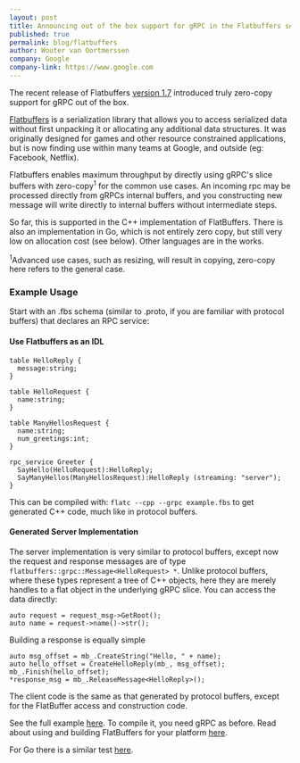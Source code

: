 ```yaml
---
layout: post
title: Announcing out of the box support for gRPC in the Flatbuffers serializaton library.
published: true
permalink: blog/flatbuffers
author: Wouter van Oortmerssen
company: Google
company-link: https://www.google.com
---
```


The recent release of Flatbuffers [version 1.7](https://github.com/google/flatbuffers/releases) introduced truly zero-copy support for gRPC out of the box. 

[Flatbuffers](https://google.github.io/flatbuffers/) is a serialization library that allows you to access serialized data without first unpacking it or allocating any 
additional data structures. It was originally designed for games and other resource constrained applications, but is now finding use
within many teams at Google, and outside (eg: Facebook, Netflix).

<!--more-->

Flatbuffers enables maximum throughput by directly using gRPC's slice buffers with zero-copy<sup>1</sup> for the common use cases. An incoming rpc may be processed directly from gRPCs internal buffers, and you constructing new message will write directly to internal buffers without intermediate steps.

So far, this is supported in the C++ implementation of FlatBuffers. There is also an implementation in Go, which is not entirely zero copy, but still very low on allocation cost (see below). Other languages are in the works.

<sup>1</sup>Advanced use cases, such as resizing, will result in copying, zero-copy here refers to the general case.  

### Example Usage

Start with an .fbs schema (similar to .proto, if you are familiar with protocol buffers) that declares an RPC service:

#### Use Flatbuffers as an IDL

```
table HelloReply {
  message:string;
}

table HelloRequest {
  name:string;
}

table ManyHellosRequest {
  name:string;
  num_greetings:int;
}

rpc_service Greeter {
  SayHello(HelloRequest):HelloReply;
  SayManyHellos(ManyHellosRequest):HelloReply (streaming: "server");
}
```

This can be compiled with: `flatc --cpp --grpc example.fbs` to get generated C++ code, much like in protocol buffers.

#### Generated Server Implementation
The server implementation is very similar to protocol buffers, except now the request and response messages are of type `flatbuffers::grpc::Message<HelloRequest> *`. 
Unlike protocol buffers, where these types represent a tree of C++ objects, here they are merely handles to a flat object in the underlying gRPC slice. You can access the data directly:

```
auto request = request_msg->GetRoot();
auto name = request->name()->str();
```

Building a response is equally simple
```
auto msg_offset = mb_.CreateString("Hello, " + name);
auto hello_offset = CreateHelloReply(mb_, msg_offset);
mb_.Finish(hello_offset);
*response_msg = mb_.ReleaseMessage<HelloReply>();
```

The client code is the same as that generated by protocol buffers, except for the FlatBuffer access and construction code.


See the full example [here](https://github.com/google/flatbuffers/tree/master/grpc/samples/greeter). To compile it, you need gRPC as before. 
Read about using and building FlatBuffers for your platform [here](https://google.github.io/flatbuffers/).

For Go there is a similar test [here](https://github.com/google/flatbuffers/blob/master/grpc/tests/go_test.go).
